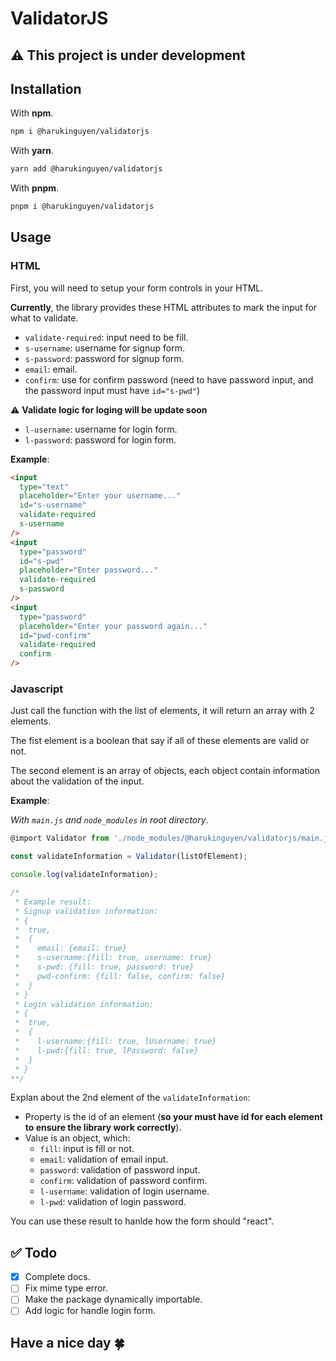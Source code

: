 # ValidatorJS

## ⚠️ This project is under development

## Installation

With **npm**.

```bash
npm i @harukinguyen/validatorjs
```

With **yarn**.

```bash
yarn add @harukinguyen/validatorjs
```

With **pnpm**.

```bash
pnpm i @harukinguyen/validatorjs
```

## Usage

### HTML

First, you will need to setup your form controls in your HTML.

**Currently**, the library provides these HTML attributes to mark the input for what to validate.

- `validate-required`: input need to be fill.
- `s-username`: username for signup form.
- `s-password`: password for signup form.
- `email`: email.
- `confirm`: use for confirm password (need to have password input, and the password input must have `id="s-pwd"`)

⚠️ **Validate logic for loging will be update soon**

- `l-username`: username for login form.
- `l-password`: password for login form.

**Example**:

```HTML
<input
  type="text"
  placeholder="Enter your username..."
  id="s-username"
  validate-required
  s-username
/>
<input
  type="password"
  id="s-pwd"
  placeholder="Enter password..."
  validate-required
  s-password
/>
<input
  type="password"
  placeholder="Enter your password again..."
  id="pwd-confirm"
  validate-required
  confirm
/>
```

### Javascript

Just call the function with the list of elements, it will return an array with 2 elements.

The fist element is a boolean that say if all of these elements are valid or not.

The second element is an array of objects, each object contain information about the validation of the input.

**Example**:

_With `main.js` and `node_modules` in root directory_.

```javascript
@import Validator from './node_modules/@harukinguyen/validatorjs/main.js';

const validateInformation = Validator(listOfElement);

console.log(validateInformation);

/*
 * Example result:
 * Signup validation information:
 * {
 *  true,
 *  {
 *    email: {email: true}
 *    s-username:{fill: true, username: true}
 *    s-pwd: {fill: true, password: true}
 *    pwd-confirm: {fill: false, confirm: false}
 *  }
 * }
 * Login validation information:
 * {
 *  true,
 *  {
 *    l-username:{fill: true, lUsername: true}
 *    l-pwd:{fill: true, lPassword: false}
 *  }
 * }
**/
```

Explan about the 2nd element of the `validateInformation`:

- Property is the id of an element (**so your must have id for each element to ensure the library work correctly**).
- Value is an object, which:
  - `fill`: input is fill or not.
  - `email`: validation of email input.
  - `password`: validation of password input.
  - `confirm`: validation of password confirm.
  - `l-username`: validation of login username.
  - `l-pwd`: validation of login password.

You can use these result to hanlde how the form should "react".

## ✅ Todo

- [x] Complete docs.
- [ ] Fix mime type error.
- [ ] Make the package dynamically importable.
- [ ] Add logic for handle login form.

## Have a nice day 🍀
